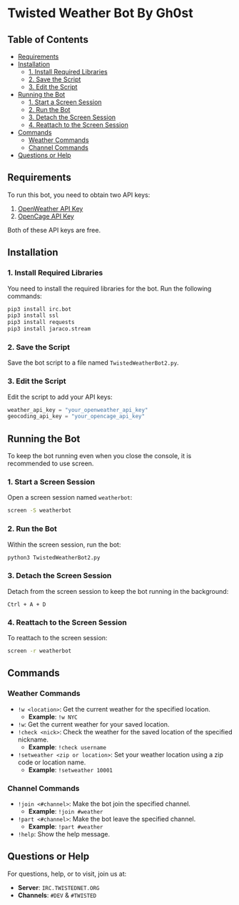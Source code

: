 # Twisted Weather Bot By Gh0st

## Table of Contents
- [Requirements](#requirements)
- [Installation](#installation)
  - [1. Install Required Libraries](#1-install-required-libraries)
  - [2. Save the Script](#2-save-the-script)
  - [3. Edit the Script](#3-edit-the-script)
- [Running the Bot](#running-the-bot)
  - [1. Start a Screen Session](#1-start-a-screen-session)
  - [2. Run the Bot](#2-run-the-bot)
  - [3. Detach the Screen Session](#3-detach-the-screen-session)
  - [4. Reattach to the Screen Session](#4-reattach-to-the-screen-session)
- [Commands](#commands)
  - [Weather Commands](#weather-commands)
  - [Channel Commands](#channel-commands)
- [Questions or Help](#questions-or-help)

## Requirements
To run this bot, you need to obtain two API keys:
1. [OpenWeather API Key](https://openweathermap.org/)
2. [OpenCage API Key](https://opencagedata.com/)

Both of these API keys are free.

## Installation

### 1. Install Required Libraries
You need to install the required libraries for the bot. Run the following commands:
```sh
pip3 install irc.bot
pip3 install ssl
pip3 install requests
pip3 install jaraco.stream
```

### 2. Save the Script
Save the bot script to a file named `TwistedWeatherBot2.py`.

### 3. Edit the Script
Edit the script to add your API keys:
```python
weather_api_key = "your_openweather_api_key"
geocoding_api_key = "your_opencage_api_key"
```

## Running the Bot
To keep the bot running even when you close the console, it is recommended to use screen.

### 1. Start a Screen Session
Open a screen session named `weatherbot`:
```sh
screen -S weatherbot
```

### 2. Run the Bot
Within the screen session, run the bot:
```sh
python3 TwistedWeatherBot2.py
```

### 3. Detach the Screen Session
Detach from the screen session to keep the bot running in the background:
```
Ctrl + A + D
```

### 4. Reattach to the Screen Session
To reattach to the screen session:
```sh
screen -r weatherbot
```

## Commands

### Weather Commands
- `!w <location>`: Get the current weather for the specified location.
  - **Example**: `!w NYC`
- `!w`: Get the current weather for your saved location.
- `!check <nick>`: Check the weather for the saved location of the specified nickname.
  - **Example**: `!check username`
- `!setweather <zip or location>`: Set your weather location using a zip code or location name.
  - **Example**: `!setweather 10001`

### Channel Commands
- `!join <#channel>`: Make the bot join the specified channel.
  - **Example**: `!join #weather`
- `!part <#channel>`: Make the bot leave the specified channel.
  - **Example**: `!part #weather`
- `!help`: Show the help message.

## Questions or Help
For questions, help, or to visit, join us at:
- **Server**: `IRC.TWISTEDNET.ORG`
- **Channels**: `#DEV` & `#TWISTED`
